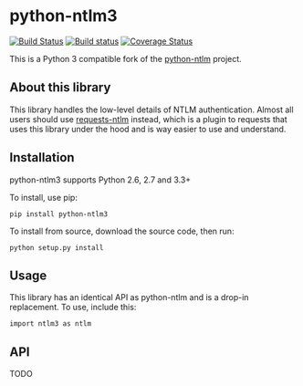 python-ntlm3
============
[![Build Status](https://travis-ci.org/jborean93/python-ntlm3.svg?branch=master)](https://travis-ci.org/jborean93/python-ntlm) [![Build status](https://ci.appveyor.com/api/projects/status/jtgb7bk5mavgysmq?svg=true)](https://ci.appveyor.com/project/jborean93/python-ntlm3)
 [![Coverage Status](https://img.shields.io/coveralls/jborean93/python-ntlm3.svg)](https://coveralls.io/r/jborean93/python-ntlm3)

This is a Python 3 compatible fork of the [python-ntlm](https://code.google.com/p/python-ntlm) project. 

About this library
------------------

This library handles the low-level details of NTLM authentication. Almost all users should use [requests-ntlm](https://github.com/requests/requests-ntlm) instead, which is a plugin to requests that uses this library under the hood and is way easier to use and understand. 

Installation
------------

python-ntlm3 supports Python 2.6, 2.7 and 3.3+ 

To install, use pip:

    pip install python-ntlm3

To install from source, download the source code, then run:

    python setup.py install
    
Usage
------------

This library has an identical API as python-ntlm and is a drop-in replacement. To use, include this:

    import ntlm3 as ntlm

API
----------

TODO
